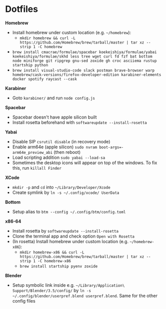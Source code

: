 # Dotfiles

**Homebrew**
- Install homebrew under custom location (e.g. `~/homebrew`):
  - `mkdir homebrew && curl -L https://github.com/Homebrew/brew/tarball/master | tar xz --strip 1 -C homebrew`
- `brew install cmacrae/formulae/spacebar koekeishiya/formulae/yabai koekeishiya/formulae/skhd less tree wget curl fd fzf bat bottom node miniforge git ripgrep gnu-sed zoxide gh croc asciiema rustup startship python`
- `brew install visual-studio-code slack postman brave-browser warp homebrew/cask-versions/firefox-developer-edition karabiner-elements docker spotify raycast --cask`

**Karabiner**
- Goto `karabiner/` and run `node config.js`

**Spacebar**
- Spacebar doesn't have apple silicon built
- Install rosetta beforehand with `softwareupdate --install-rosetta`

**Yabai**
- Disable SIP `csrutil disable` (in recovery mode)
- Enable arm64e (apple silicon) `sudo nvram boot-args=-arm64e_preview_abi` (then reboot)
- Load scripting addition `sudo yabai --load-sa`
- Sometimes the desktop icons will appear on top of the windows. To fix this, run `killall Finder`

**XCode**
- `mkdir -p` and `cd` into `~/Library/Developer/Xcode`
- Create symlink by `ln -s ~/.config/xcode/ UserData`

**Bottom**
- Setup alias to `btm --config ~/.config/btm/config.toml`

**x86-64**
- Install rosetta by `softwareupdate --install-rosetta`
- Clone the terminal app and check option `Open with Rosetta`
- (In rosetta) Install homebrew under custom location (e.g. `~/homebrew-x86`):
  - `mkdir homebrew-x86 && curl -L https://github.com/Homebrew/brew/tarball/master | tar xz --strip 1 -C homebrew-x86`
  - `brew install startship pyenv zoxide`

**Blender**
- Setup symbolic link inside e.g. `~/Library/Application\ Support/Blender/3.5/config/` by `ln -s ~/.config/blender/userpref.blend userpref.blend`. Same for the other config files
